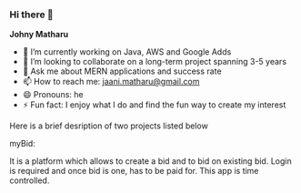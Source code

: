 ### Hi there 👋


**Johny Matharu** 

- 🌱 I’m currently working on Java, AWS and Google Adds
- 👯 I’m looking to collaborate on a long-term project spanning 3-5 years
- 💬 Ask me about MERN applications and success rate
- 📫 How to reach me: jaani.matharu@gmail.com
- 😄 Pronouns: he 
- ⚡ Fun fact: I enjoy what I do and find the fun way to create my interest


Here is a brief desription of two projects listed below


myBid: 

It is a platform which allows to create a bid and to bid on existing bid. Login is required and once bid is one, has to be paid for. This app is time controlled.
